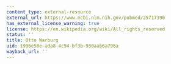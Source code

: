 ```yaml
---
content_type: external-resource
external_url: https://www.ncbi.nlm.nih.gov/pubmed/25717390
has_external_license_warning: true
license: https://en.wikipedia.org/wiki/All_rights_reserved
status: ''
title: Otto Warburg
uid: 1996e50e-ada8-4c94-bf3b-930aab6a796a
wayback_url: ''
---
```

